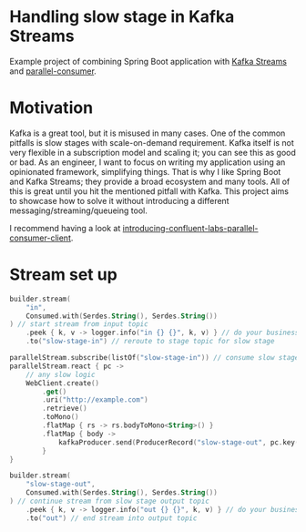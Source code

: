 # Handling slow stage in Kafka Streams

Example project of combining Spring Boot application with 
[Kafka Streams](https://kafka.apache.org/documentation/streams/) and
[parallel-consumer](https://github.com/confluentinc/parallel-consumer).

# Motivation
Kafka is a great tool, but it is misused in many cases. One of the common pitfalls is slow stages with scale-on-demand
requirement. Kafka itself is not very flexible in a subscription model and scaling it; you can see this as good or bad.
As an engineer, I want to focus on writing my application using an opinionated framework, simplifying things.
That is why I like Spring Boot and Kafka Streams; they provide a broad ecosystem and many tools. All of this is great
until you hit the mentioned pitfall with Kafka. This project aims to showcase how to solve it without introducing
a different messaging/streaming/queueing tool.

I recommend having a look at [introducing-confluent-labs-parallel-consumer-client](https://www.confluent.io/en-gb/events/kafka-summit-europe-2021/introducing-confluent-labs-parallel-consumer-client/).

# Stream set up

```kotlin
builder.stream(
    "in",
    Consumed.with(Serdes.String(), Serdes.String())
) // start stream from input topic
    .peek { k, v -> logger.info("in {} {}", k, v) } // do your business logic before slow stage
    .to("slow-stage-in") // reroute to stage topic for slow stage

parallelStream.subscribe(listOf("slow-stage-in")) // consume slow stage input topic
parallelStream.react { pc ->
    // any slow logic
    WebClient.create()
        .get()
        .uri("http://example.com")
        .retrieve()
        .toMono()
        .flatMap { rs -> rs.bodyToMono<String>() }
        .flatMap { body ->
            kafkaProducer.send(ProducerRecord("slow-stage-out", pc.key(), body)).toMono() // produce result to slow stage output topic
        }
}

builder.stream(
    "slow-stage-out",
    Consumed.with(Serdes.String(), Serdes.String())
) // continue stream from slow stage output topic
    .peek { k, v -> logger.info("out {} {}", k, v) } // do your business logic after slow stage
    .to("out") // end stream into output topic
```

